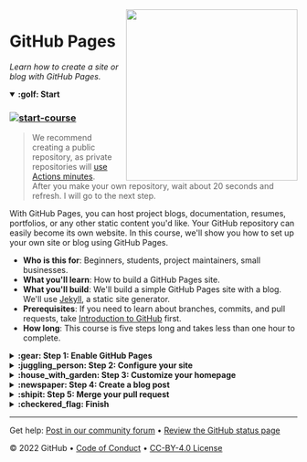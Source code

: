<!--
  <<< Author notes: Header of the course >>>
  Include a 1280×640 image, course title in sentence case, and a concise description in emphasis.
  In your repository settings: enable template repository, add your 1280×640 social image, auto delete head branches.
  Add your open source license, GitHub uses Creative Commons Attribution 4.0 International.
-->

<img src=https://repository-images.githubusercontent.com/139185178/e16dc080-586c-11ea-8483-f28caf36a352 width=300 align=right>

# GitHub Pages

_Learn how to create a site or blog with GitHub Pages._

<!--
  <<< Author notes: Start of the course >>>
  Include start button, a note about Actions minutes,
  and tell the learner why they should take the course.
  Each step should be wrapped in <details>/<summary>, with an `id` set.
  The start <details> should have `open` as well.
  Do not use quotes on the <details> tag attributes.
-->

<details id=0 open>
<summary><strong>:golf: Start</strong></summary>

### [![start-course](https://user-images.githubusercontent.com/1221423/154366775-5491926f-9ed1-4a4a-a229-0810c0ed7e5e.svg)](https://github.com/githublearn/github-pages/generate)

> We recommend creating a public repository, as private repositories will [use Actions minutes](https://docs.github.com/en/billing/managing-billing-for-github-actions/about-billing-for-github-actions).<br>
> After you make your own repository, wait about 20 seconds and refresh. I will go to the next step.

With GitHub Pages, you can host project blogs, documentation, resumes, portfolios, or any other static content you'd like. Your GitHub repository can easily become its own website. In this course, we'll show you how to set up your own site or blog using GitHub Pages.

- **Who is this for**: Beginners, students, project maintainers, small businesses.
- **What you'll learn**: How to build a GitHub Pages site.
- **What you'll build**: We'll build a simple GitHub Pages site with a blog. We'll use [Jekyll](https://jekyllrb.com), a static site generator.
- **Prerequisites**: If you need to learn about branches, commits, and pull requests, take [Introduction to GitHub](https://lab.github.com/githubtraining/introduction-to-github) first. 
- **How long**: This course is five steps long and takes less than one hour to complete.

</details>

<!--
  <<< Author notes: Step 1 >>>
  Choose 3-5 steps for your course.
  The first step is always the hardest, so pick something easy!
  Link to docs.github.com for further explanations.
  Encourage users to open new tabs for steps!
-->

<details id=1>
<summary><strong>:gear: Step 1: Enable GitHub Pages</strong></summary>

### Welcome to GitHub Pages and Jekyll :tada:!

The first step is to enable GitHub Pages on this [repository](https://docs.github.com/en/get-started/quickstart/github-glossary#repository). When you enable GitHub Pages on a repository, GitHub takes the content that's on the main branch and publishes a website based on its contents.

### :keyboard: Activity: Enable GitHub Pages

1. Open a new browser tab, and work on the steps in your second tab while you read the instructions in this tab.
1. Under your repository name, click **Settings**.
1. In the "GitHub Pages" section, use the Source drop-down, then select **main branch**.
1. Wait about _one minute_, then refresh this page for the next step.
   > Turning on GitHub Pages creates a deployment of your repository. I may take up to a minute to respond as I await the deployment. Future steps will be about 20 seconds; this step is slower.

</details>

<!--
  <<< Author notes: Step 2 >>>
  Start this step by acknowledging the previous step.
  Define terms and link to docs.github.com.
  Historic note: previous version checked for empty pull request, changed to the correct theme `minima`.
-->

<details id=2>
<summary><strong>:juggling_person: Step 2: Configure your site</strong></summary>

### You turned on GitHub Pages! :tada:

We'll work in a branch, `my-pages`, that I created for you to get this site looking great. :sparkle:

Jekyll uses a file titled `_config.yml` to store settings for your site, your theme, and reusable content like your site title and GitHub handle. You can check out the `_config.yml` file on the **Code** tab of your repository.

We need to use a blog-ready theme. For this activity, we will use a theme named "minima".

### :keyboard: Activity: Configure your site

1. Browse to the `_config.yml` file in the `my-pages` branch.
1. In the upper right corner, open the file editor.
1. Add a `theme:` set to **minima** so it shows in the `_config.yml` file as below:
    ```yml
    theme: minima
    ```
1. (optional) You can modify the other configuration variables such as `title:`, `author:`, and `description:` to further customize your site.
1. Commit your changes.
1. Wait about 20 seconds then refresh this page for the next step.

</details>

<!--
  <<< Author notes: Step 3 >>>
  Start this step by acknowledging the previous step.
  Define terms and link to docs.github.com.
  Historic note: previous version checked the homepage content was not empty.
-->

<details id=3>
<summary><strong>:house_with_garden: Step 3: Customize your homepage</strong></summary>

### Nice work setting the theme! :sparkles:

You can customize your homepage by adding content to either an `index.md` file or the `README.md` file. GitHub Pages first looks for an `index.md` file. Your repository has an `index.md` file so we can update it to include your personalized content.

### :keyboard: Activity: Create your homepage

1. Browse to the `index.md` file in the `my-pages` branch.
1. In the upper right corner, open the file editor.
1. Type the content you want on your homepage. You can use Markdown formatting on this page.
1. (optional) You can also modify `title:` or just ignore it for now. We'll discuss it in the next step.
1. Commit your changes to the `my-pages` branch.
1. Wait about 20 seconds then refresh this page for the next step.

</details>

<!--
  <<< Author notes: Step 4 >>>
  Start this step by acknowledging the previous step.
  Define terms and link to docs.github.com.
  Historic note: previous version checked the file path. Previous version checked the front matter formatting.
-->

<details id=4>
<summary><strong>:newspaper: Step 4: Create a blog post</strong></summary>

### Your home page is looking great! :cowboy_hat_face:

GitHub Pages uses Jekyll. In Jekyll, we can create a blog by using specially named files and frontmatter. The files must be named `_posts/YYYY-MM-DD-title.md`. You must also include `title` and `date` in your frontmatter.

**What is _frontmatter_?**: The syntax Jekyll files use is called YAML frontmatter. It goes at the top of your file and looks something like this:

```yml
---
title: "Welcome to my blog"
date: 2019-01-20
---
```

For more information about configuring front matter, see the [Jekyll frontmatter documentation](https://jekyllrb.com/docs/frontmatter/).

### :keyboard: Activity: Create a blog post

1. Browse to the `my-pages` branch.
1. Click the `Add file` dropdown menu and then on `Create new file`.
1. Name the file `_posts/YYYY-MM-DD-title.md`.
1. Replace the `YYYY-MM-DD` with today's date, and change the `title` of your first blog post if you'd like.
   > If you do edit the title, make sure there are hyphens between your words.
   > If your blog post date doesn't follow the correct date convention, you'll receive an error and your site won't build. For more information, see "[Page build failed: Invalid post date](https://docs.github.com/en/pages/setting-up-a-github-pages-site-with-jekyll/troubleshooting-jekyll-build-errors-for-github-pages-sites)".
1. Type the following content at the top of your blog post:
   ```yaml
   ---
   title: "YOUR-TITLE"
   date: YYYY-MM-DD
   ---
   ```
1. Replace `YOUR-TITLE` with the title for your blog post.
1. Replace `YYYY-MM-DD` with today's date.
1. Type a quick draft of your blog post. Remember, you can always edit it later.
1. Commit your changes to your branch.
1. Wait about 20 seconds then refresh this page for the next step.

</details>

<!--
  <<< Author notes: Step 5 >>>
  Start this step by acknowledging the previous step.
  Define terms and link to docs.github.com.
-->

<details id=5>
<summary><strong>:shipit: Step 5: Merge your pull request</strong></summary>

### Nice work, friend :heart:! People will be reading your blog in no time!

You can now [merge](https://docs.github.com/en/get-started/quickstart/github-glossary#merge) your pull request!

### :keyboard: Activity: Merge your pull request

1. Click **Merge pull request**.
1. Delete the branch `my-pages` (optional).
1. Wait about 20 seconds then refresh this page for the next step.

</details>

<!--
  <<< Author notes: Finish >>>
  Review what we learned, ask for feedback, provide next steps.
-->

<details id=X>
<summary><strong>:checkered_flag: Finish</strong></summary>

### Congratulations friend, you've completed this course!

<img src=https://octodex.github.com/images/constructocat2.jpg alt=celebrate width=300 align=right>

Your blog is now live and has been deployed!

Here's a recap of all the tasks you've accomplished in your repository:

- You enabled GitHub Pages.
- You selected a theme using the config file.
- You learned about proper directory format and file naming conventions in Jekyll.
- You created your first a blog post with Jekyll!

### What's next?

- Keep working on your GitHub Pages site... we love seeing what you come up with!
- We'd love to hear what you thought of this course [in our community forum](https://github.community/c/education/github-learning-lab/34).
- [Take another GitHub Learn course](https://github.com/githublearn).
- [Read the GitHub Getting Started docs](https://docs.github.com/en/get-started).
- To find projects to contribute to, check out [GitHub Explore](https://github.com/explore).

</details>

<!--
  <<< Author notes: Footer >>>
  Add a link to get support, GitHub status page, code of conduct, license link.
-->

---

Get help: [Post in our community forum](https://github.community/c/education/github-learning-lab/34) &bull; [Review the GitHub status page](https://www.githubstatus.com/)

&copy; 2022 GitHub &bull; [Code of Conduct](https://www.contributor-covenant.org/version/2/1/code_of_conduct/code_of_conduct.md) &bull; [CC-BY-4.0 License](https://creativecommons.org/licenses/by/4.0/legalcode)
